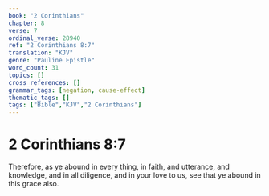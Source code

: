```yaml
---
book: "2 Corinthians"
chapter: 8
verse: 7
ordinal_verse: 28940
ref: "2 Corinthians 8:7"
translation: "KJV"
genre: "Pauline Epistle"
word_count: 31
topics: []
cross_references: []
grammar_tags: [negation, cause-effect]
thematic_tags: []
tags: ["Bible","KJV","2 Corinthians"]
---
```


# 2 Corinthians 8:7

Therefore, as ye abound in every thing, in faith, and utterance, and knowledge, and in all diligence, and in your love to us, see that ye abound in this grace also.
